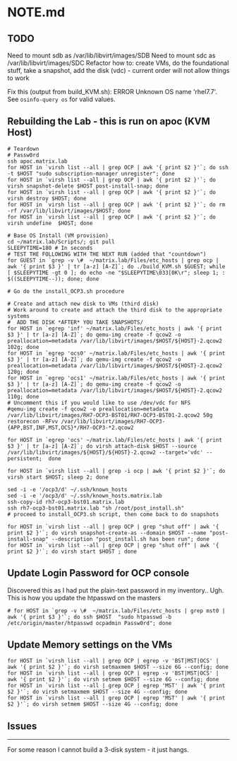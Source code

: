 # NOTE.md

## TODO
Need to mount sdb as /var/lib/libvirt/images/SDB
Need to mount sdc as /var/lib/libvirt/images/SDC
Refactor how to:  create VMs, do the foundational stuff, take a snapshot, add the disk (vdc) - current order will not allow things to work

Fix this (output from build_KVM.sh):
  ERROR    Unknown OS name 'rhel7.7'. See `osinfo-query os` for valid values.


## Rebuilding the Lab - this is run on apoc (KVM Host)

```
# Teardown 
# Passw0rd
ssh apoc.matrix.lab
for HOST in `virsh list --all | grep OCP | awk '{ print $2 }'`; do ssh -t $HOST "sudo subscription-manager unregister"; done
for HOST in `virsh list --all | grep OCP | awk '{ print $2 }'`; do virsh snapshot-delete $HOST post-install-snap; done
for HOST in `virsh list --all | grep OCP | awk '{ print $2 }'`; do virsh destroy $HOST; done
for HOST in `virsh list --all | grep OCP | awk '{ print $2 }'`; do rm -rf /var/lib/libvirt/images/$HOST; done
for HOST in `virsh list --all | grep OCP | awk '{ print $2 }'`; do virsh undefine  $HOST; done

# Base OS Install (VM provision)
cd ~/matrix.lab/Scripts/; git pull
SLEEPYTIME=180 # In seconds
# TEST THE FOLLOWING WITH THE NEXT RUN (added that "countdown")
for GUEST in `grep -v \#  ~/matrix.lab/Files/etc_hosts | grep ocp | awk '{ print $3 }' | tr [a-z] [A-Z]`; do ./build_KVM.sh $GUEST; while [ $SLEEPYTIME -gt 0 ]; do echo -ne "$SLEEPYTIME\033[0K\r"; sleep 1; : $((SLEEPYTIME--)); done; done

# Go do the install_OCP3.sh procedure

# Create and attach new disk to VMs (third disk)
# Work around to create and attach the third disk to the appropriate systems
#  ADD THE DISK *AFTER* YOU TAKE SNAPSHOTS/
for HOST in `egrep 'inf' ~/matrix.lab/Files/etc_hosts | awk '{ print $3 }' | tr [a-z] [A-Z]`; do qemu-img create -f qcow2 -o preallocation=metadata /var/lib/libvirt/images/$HOST/${HOST}-2.qcow2 102g; done
for HOST in `egrep 'ocs0' ~/matrix.lab/Files/etc_hosts | awk '{ print $3 }' | tr [a-z] [A-Z]`; do qemu-img create -f qcow2 -o preallocation=metadata /var/lib/libvirt/images/$HOST/${HOST}-2.qcow2 120g; done
for HOST in `egrep 'ocs1' ~/matrix.lab/Files/etc_hosts | awk '{ print $3 }' | tr [a-z] [A-Z]`; do qemu-img create -f qcow2 -o preallocation=metadata /var/lib/libvirt/images/$HOST/${HOST}-2.qcow2 110g; done
# Uncomment this if you would like to use /dev/vdc for NFS
#qemu-img create -f qcow2 -o preallocation=metadata /var/lib/libvirt/images/RH7-OCP3-BST01/RH7-OCP3-BST01-2.qcow2 50g
restorecon -RFvv /var/lib/libvirt/images/RH7-OCP3-{APP,BST,INF,MST,OCS}*/RH7-OCP3-*2.qcow2

for HOST in `egrep 'ocs' ~/matrix.lab/Files/etc_hosts | awk '{ print $3 }' | tr [a-z] [A-Z]`; do virsh attach-disk $HOST --source /var/lib/libvirt/images/${HOST}/${HOST}-2.qcow2 --target='vdc' --persistent;  done

for HOST in `virsh list --all | grep -i ocp | awk '{ print $2 }'`; do virsh start $HOST; sleep 2; done
```

```
sed -i -e '/ocp3/d' ~/.ssh/known_hosts
sed -i -e '/ocp3/d' ~/.ssh/known_hosts.matrix.lab
ssh-copy-id rh7-ocp3-bst01.matrix.lab 
ssh rh7-ocp3-bst01.matrix.lab "sh /root/post_install.sh"
# proceed to install_OCP3.sh script, then come back to do snapshots
```

```
for HOST in `virsh list --all | grep OCP | grep "shut off" | awk '{ print $2 }'`; do virsh snapshot-create-as --domain $HOST --name "post-install-snap" --description "post_install.sh has been run"; done 
for HOST in `virsh list --all | grep OCP | grep "shut off" | awk '{ print $2 }'`; do virsh start $HOST ; done 

```

## Update Login Password for OCP console
Discovered this as I had put the plain-text password in my inventory.. Ugh.
This is how you update the htpasswd on the masters
```
# for HOST in `grep -v \#  ~/matrix.lab/Files/etc_hosts | grep mst0 | awk '{ print $3 }'`; do ssh $HOST  "sudo htpasswd -b /etc/origin/master/htpasswd ocpadmin Passw0rd"; done
```

## Update Memory settings on the VMs
```
for HOST in `virsh list --all | grep OCP | egrep -v 'BST|MST|OCS' | awk '{ print $2 }'`; do virsh setmaxmem $HOST --size 6G --config; done
for HOST in `virsh list --all | grep OCP | egrep -v 'BST|MST|OCS' | awk '{ print $2 }'`; do virsh setmem $HOST --size 6G --config; done
for HOST in `virsh list --all | grep OCP | egrep 'MST' | awk '{ print $2 }'`; do virsh setmaxmem $HOST --size 4G --config; done
for HOST in `virsh list --all | grep OCP | egrep 'MST' | awk '{ print $2 }'`; do virsh setmem $HOST --size 4G --config; done
```

## Issues
---
For some reason I cannot build a 3-disk system - it just hangs.

